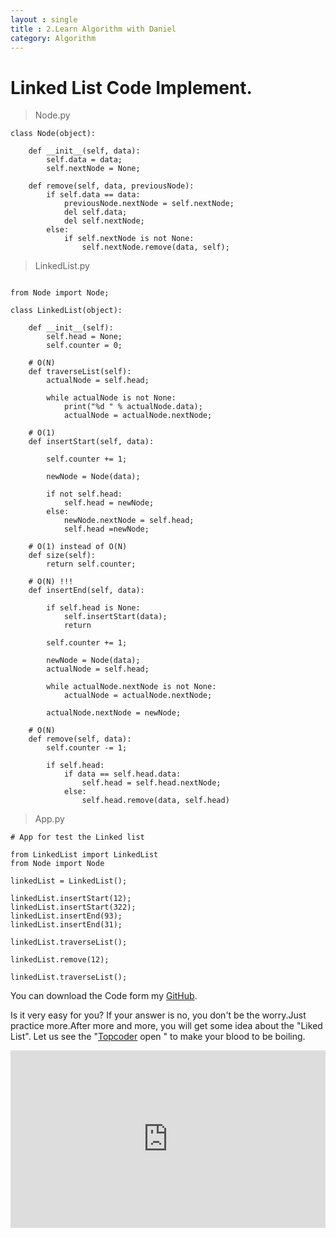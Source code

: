 ```yaml
---
layout : single
title : 2.Learn Algorithm with Daniel
category: Algorithm
---
```


# Linked List Code Implement.







> Node.py

```
class Node(object):

    def __init__(self, data):
        self.data = data;
        self.nextNode = None;

    def remove(self, data, previousNode):
        if self.data == data:
            previousNode.nextNode = self.nextNode;
            del self.data;
            del self.nextNode;
        else:
            if self.nextNode is not None:
                self.nextNode.remove(data, self);
```

> LinkedList.py

```

from Node import Node;

class LinkedList(object):

    def __init__(self):
        self.head = None;
        self.counter = 0;

    # O(N)
    def traverseList(self):
        actualNode = self.head;

        while actualNode is not None:
            print("%d " % actualNode.data);
            actualNode = actualNode.nextNode;

    # O(1)
    def insertStart(self, data):

        self.counter += 1;

        newNode = Node(data);

        if not self.head:
            self.head = newNode;
        else:
            newNode.nextNode = self.head;
            self.head =newNode;

    # O(1) instead of O(N)
    def size(self):
        return self.counter;

    # O(N) !!!
    def insertEnd(self, data):

        if self.head is None:
            self.insertStart(data);
            return

        self.counter += 1;

        newNode = Node(data);
        actualNode = self.head;

        while actualNode.nextNode is not None:
            actualNode = actualNode.nextNode;

        actualNode.nextNode = newNode;

    # O(N)
    def remove(self, data):
        self.counter -= 1;

        if self.head:
            if data == self.head.data:
                self.head = self.head.nextNode;
            else:
                self.head.remove(data, self.head)

```

> App.py

```
# App for test the Linked list

from LinkedList import LinkedList
from Node import Node

linkedList = LinkedList();

linkedList.insertStart(12);
linkedList.insertStart(322);
linkedList.insertEnd(93);
linkedList.insertEnd(31);

linkedList.traverseList();

linkedList.remove(12);

linkedList.traverseList();

```





You can download the Code form my [GitHub](https://github.com/PythonJourney/DanielAlgorithm).

Is it very easy for you? If your answer is no, you don't be the worry.Just practice more.After more and more, you will get some idea about the "Liked List". Let us see the "[Topcoder](https://www.topcoder.com/) open " to make your blood to be boiling.

<div style="max-width:640px; margin:0 auto 10px;" >
<div
style="position: relative;
width:100%;
padding-bottom:56.25%;
height:0;">

<iframe style="position: absolute;top: 0;left: 0;width: 100%;height: 100%;" src="https://www.youtube.com/embed/tKbej7R8oU4" frameborder="0" allowfullscreen></iframe>
</div>
</div>

